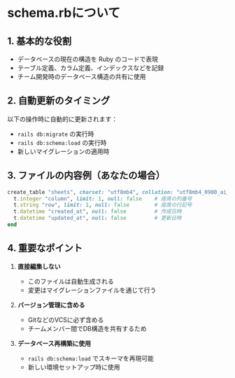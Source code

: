 # **schema.rbについて**

## **1. 基本的な役割**
- データベースの現在の構造を Ruby のコードで表現
- テーブル定義、カラム定義、インデックスなどを記録
- チーム開発時のデータベース構造の共有に使用

## **2. 自動更新のタイミング**
以下の操作時に自動的に更新されます：
- `rails db:migrate` の実行時
- `rails db:schema:load` の実行時
- 新しいマイグレーションの適用時

## **3. ファイルの内容例（あなたの場合）**
```ruby
create_table "sheets", charset: "utf8mb4", collation: "utf8mb4_0900_ai_ci", force: :cascade do |t|
  t.integer "column", limit: 1, null: false    # 座席の列番号
  t.string "row", limit: 1, null: false        # 座席の行記号
  t.datetime "created_at", null: false         # 作成日時
  t.datetime "updated_at", null: false         # 更新日時
end
```

## **4. 重要なポイント**
1. **直接編集しない**
   - このファイルは自動生成される
   - 変更はマイグレーションファイルを通じて行う

2. **バージョン管理に含める**
   - GitなどのVCSに必ず含める
   - チームメンバー間でDB構造を共有するため

3. **データベース再構築に使用**
   - `rails db:schema:load` でスキーマを再現可能
   - 新しい環境セットアップ時に使用